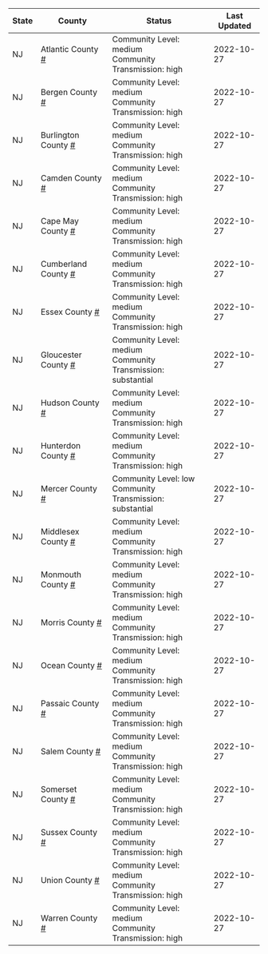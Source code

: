 State | County | Status | Last Updated
--- | --- | --- | --- 
NJ | Atlantic County <a href="#atlantic_county">#</a> | <a name="atlantic_county"></a>Community Level: medium<br/>Community Transmission: high | 2022-10-27
NJ | Bergen County <a href="#bergen_county">#</a> | <a name="bergen_county"></a>Community Level: medium<br/>Community Transmission: high | 2022-10-27
NJ | Burlington County <a href="#burlington_county">#</a> | <a name="burlington_county"></a>Community Level: medium<br/>Community Transmission: high | 2022-10-27
NJ | Camden County <a href="#camden_county">#</a> | <a name="camden_county"></a>Community Level: medium<br/>Community Transmission: high | 2022-10-27
NJ | Cape May County <a href="#cape_may_county">#</a> | <a name="cape_may_county"></a>Community Level: medium<br/>Community Transmission: high | 2022-10-27
NJ | Cumberland County <a href="#cumberland_county">#</a> | <a name="cumberland_county"></a>Community Level: medium<br/>Community Transmission: high | 2022-10-27
NJ | Essex County <a href="#essex_county">#</a> | <a name="essex_county"></a>Community Level: medium<br/>Community Transmission: high | 2022-10-27
NJ | Gloucester County <a href="#gloucester_county">#</a> | <a name="gloucester_county"></a>Community Level: medium<br/>Community Transmission: substantial | 2022-10-27
NJ | Hudson County <a href="#hudson_county">#</a> | <a name="hudson_county"></a>Community Level: medium<br/>Community Transmission: high | 2022-10-27
NJ | Hunterdon County <a href="#hunterdon_county">#</a> | <a name="hunterdon_county"></a>Community Level: medium<br/>Community Transmission: high | 2022-10-27
NJ | Mercer County <a href="#mercer_county">#</a> | <a name="mercer_county"></a>Community Level: low<br/>Community Transmission: substantial | 2022-10-27
NJ | Middlesex County <a href="#middlesex_county">#</a> | <a name="middlesex_county"></a>Community Level: medium<br/>Community Transmission: high | 2022-10-27
NJ | Monmouth County <a href="#monmouth_county">#</a> | <a name="monmouth_county"></a>Community Level: medium<br/>Community Transmission: high | 2022-10-27
NJ | Morris County <a href="#morris_county">#</a> | <a name="morris_county"></a>Community Level: medium<br/>Community Transmission: high | 2022-10-27
NJ | Ocean County <a href="#ocean_county">#</a> | <a name="ocean_county"></a>Community Level: medium<br/>Community Transmission: high | 2022-10-27
NJ | Passaic County <a href="#passaic_county">#</a> | <a name="passaic_county"></a>Community Level: medium<br/>Community Transmission: high | 2022-10-27
NJ | Salem County <a href="#salem_county">#</a> | <a name="salem_county"></a>Community Level: medium<br/>Community Transmission: high | 2022-10-27
NJ | Somerset County <a href="#somerset_county">#</a> | <a name="somerset_county"></a>Community Level: medium<br/>Community Transmission: high | 2022-10-27
NJ | Sussex County <a href="#sussex_county">#</a> | <a name="sussex_county"></a>Community Level: medium<br/>Community Transmission: high | 2022-10-27
NJ | Union County <a href="#union_county">#</a> | <a name="union_county"></a>Community Level: medium<br/>Community Transmission: high | 2022-10-27
NJ | Warren County <a href="#warren_county">#</a> | <a name="warren_county"></a>Community Level: medium<br/>Community Transmission: high | 2022-10-27
